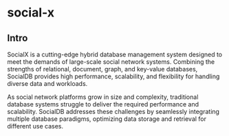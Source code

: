 # social-x

## Intro

SocialX is a cutting-edge hybrid database management system designed to meet the demands of large-scale social network systems. Combining the strengths of relational, document, graph, and key-value databases, SocialDB provides high performance, scalability, and flexibility for handling diverse data and workloads.

As social network platforms grow in size and complexity, traditional database systems struggle to deliver the required performance and scalability. SocialDB addresses these challenges by seamlessly integrating multiple database paradigms, optimizing data storage and retrieval for different use cases.
